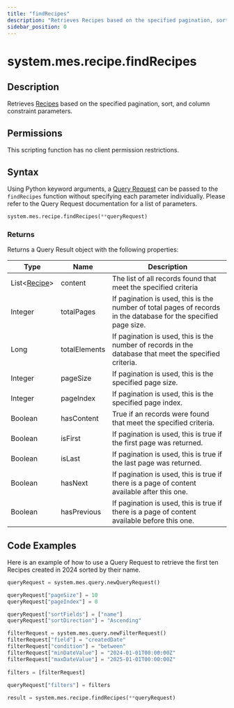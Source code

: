 ```yaml
---
title: "findRecipes"
description: "Retrieves Recipes based on the specified pagination, sort, and column constraint parameters."
sidebar_position: 0
---
```


# system.mes.recipe.findRecipes

## Description

Retrieves [Recipes](../../data-model/recipe-model/recipe.md) based on the specified pagination, sort, and column constraint parameters.

## Permissions

This scripting function has no client permission restrictions.

## Syntax
Using Python keyword arguments, a [Query Request](../query-script-api/new-query-request.md) can be passed to the `findRecipes` function
without specifying each parameter individually. Please refer to the Query Request documentation for a list of parameters.
```python
system.mes.recipe.findRecipes(**queryRequest)
```

### Returns

Returns a Query Result object with the following properties:

| Type                                                            | Name          | Description                                                                                                      |
|-----------------------------------------------------------------| ------------- | ---------------------------------------------------------------------------------------------------------------- |
| List\<[Recipe](../../data-model/recipe-model/recipe.md)> | content       | The list of all records found that meet the specified criteria                                                   |
| Integer                                                         | totalPages    | If pagination is used, this is the number of total pages of records in the database for the specified page size. |
| Long                                                            | totalElements | If pagination is used, this is the number of records in the database that meet the specified criteria.           |
| Integer                                                         | pageSize      | If pagination is used, this is the specified page size.                                                          |
| Integer                                                         | pageIndex     | If pagination is used, this is the specified page index.                                                         |
| Boolean                                                         | hasContent    | True if an records were found that meet the specified criteria.                                                  |
| Boolean                                                         | isFirst       | If pagination is used, this is true if the first page was returned.                                              |
| Boolean                                                         | isLast        | If pagination is used, this is true if the last page was returned.                                               |
| Boolean                                                         | hasNext       | If pagination is used, this is true if there is a page of content available after this one.                      |
| Boolean                                                         | hasPrevious   | If pagination is used, this is true if there is a page of content available before this one.                     |

## Code Examples

Here is an example of how to use a Query Request to retrieve the first ten Recipes created in 2024 sorted by their name.


```python
queryRequest = system.mes.query.newQueryRequest()  

queryRequest["pageSize"] = 10
queryRequest["pageIndex"] = 0

queryRequest["sortFields"] = ["name"]
queryRequest["sortDirection"] = "Ascending"

filterRequest = system.mes.query.newFilterRequest()  
filterRequest["field"] = "createdDate"  
filterRequest["condition"] = "between"  
filterRequest["minDateValue"] = "2024-01-01T00:00:00Z"
filterRequest["maxDateValue"] = "2025-01-01T00:00:00Z"
    
filters = [filterRequest]  
  
queryRequest["filters"] = filters  

result = system.mes.recipe.findRecipes(**queryRequest)
```

